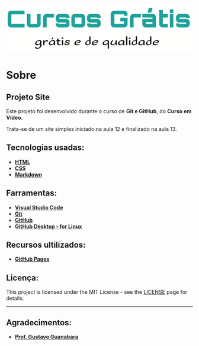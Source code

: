 <h1 align="center">
    <img src="imagens/logo.jpeg" alt="Cursos Grátis">
</h>

# Sobre

## Projeto Site

 Este projeto foi desenvolvido durante o curso de **Git e GitHub**, do **Curso em Vídeo**.

 Trata-se de um site simples iniciado na aula 12 e finalizado na aula 13.

## Tecnologias usadas:
 * **[HTML](https://developer.mozilla.org/pt-BR/docs/Web/HTML)**
 * **[CSS](https://developer.mozilla.org/pt-BR/docs/Learn/CSS/First_steps/O_que_e_CSS)**
 * **[Markdown](https://daringfireball.net/projects/)**

## Farramentas:
 * **[Visual Studio Code](https://code.visualstudio.com/)**
 * **[Git](https://git-scm.com/)**
 * **[GitHub](https://github.com/)**
 * **[GitHub Desktop - for Linux](https://desktop.github.com/)**

## Recursos ultilizados:
 * **[GitHub Pages](https://pages.github.com/)**
 
## Licença:
This project is licensed under the MIT License - see the [LICENSE](https://opensource.org/licenses/MIT) page for details.
***
## Agradecimentos:
* **[Prof. Gustavo Guanabara](https://github.com/gustavoguanabara)**